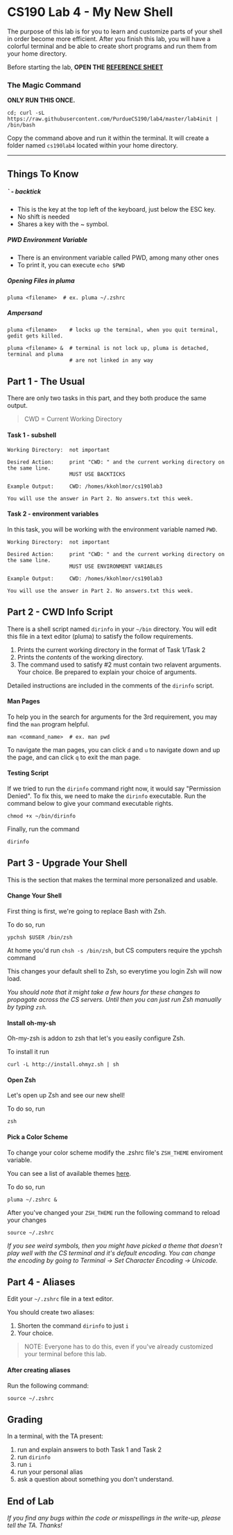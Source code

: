 # CS190 Lab 4 - My New Shell #

The purpose of this lab is for you to learn and customize parts of your shell in order become more efficient. After you finish this lab, you will have a colorful terminal and be able to create short programs and run them from your home directory.

Before starting the lab, **OPEN THE [REFERENCE SHEET](https://github.com/PurdueCS190/syllabus/blob/master/lecture03-your-environment.md)**

### The Magic Command ###

**ONLY RUN THIS ONCE.**

	cd; curl -sL https://raw.githubusercontent.com/PurdueCS190/lab4/master/lab4init | /bin/bash

Copy the command above and run it within the terminal. It will create a folder named `cs190lab4` located within your home directory. 

----

## Things To Know ##

##### \` - backtick #####

- This is the key at the top left of the keyboard, just below the ESC key. 
- No shift is needed
- Shares a key with the ~ symbol.

##### PWD Environment Variable #####

- There is an environment variable called PWD, among many other ones
- To print it, you can execute `echo $PWD`

##### Opening Files in pluma #####

    pluma <filename>  # ex. pluma ~/.zshrc

##### Ampersand #####

    pluma <filename>    # locks up the terminal, when you quit terminal, gedit gets killed.

    pluma <filename> &  # terminal is not lock up, pluma is detached, terminal and pluma
                        # are not linked in any way

## Part 1 - The Usual ##

There are only two tasks in this part, and they both produce the same output. 

> CWD = Current Working Directory

#### Task 1 - subshell ####

    Working Directory:  not important

    Desired Action:     print "CWD: " and the current working directory on the same line.
                        MUST USE BACKTICKS

    Example Output:     CWD: /homes/kkohlmor/cs190lab3

    You will use the answer in Part 2. No answers.txt this week.

#### Task 2 - environment variables ####

In this task, you will be working with the environment variable named `PWD`. 

    Working Directory:  not important

    Desired Action:     print "CWD: " and the current working directory on the same line.
                        MUST USE ENVIRONMENT VARIABLES

    Example Output:     CWD: /homes/kkohlmor/cs190lab3

    You will use the answer in Part 2. No answers.txt this week.


## Part 2 - CWD Info Script ##

There is a shell script named `dirinfo` in your `~/bin` directory. You will edit this file in a text editor (pluma) to satisfy the follow requirements. 

1. Prints the current working directory in the format of Task 1/Task 2
2. Prints the *contents* of the working directory.
3. The command used to satisfy #2 must contain two relavent arguments. Your choice. Be prepared to explain your choice of arguments.

Detailed instructions are included in the comments of the `dirinfo` script.

#### Man Pages ####

To help you in the search for arguments for the 3rd requirement, you may find the `man` program helpful.

    man <command_name>  # ex. man pwd

To navigate the man pages, you can click `d` and `u` to navigate down and up the page, and can click `q` to exit the man page.

#### Testing Script ####

If we tried to run the `dirinfo` command right now, it would say "Permission Denied". To fix this, we need to make the `dirinfo` executable. Run the command below to give your command executable rights.

    chmod +x ~/bin/dirinfo

Finally, run the command

    dirinfo

## Part 3 - Upgrade Your Shell ##

This is the section that makes the terminal more personalized and usable.

#### Change Your Shell ####

First thing is first, we're going to replace Bash with Zsh.

To do so, run

    ypchsh $USER /bin/zsh 

At home you'd run `chsh -s /bin/zsh`, but CS computers require the ypchsh command

This changes your default shell to Zsh, so everytime you login Zsh will now load.

*You should note that it might take a few hours for these changes to propagate across the CS servers. Until then you can just run Zsh manually by typing `zsh`.*

#### Install oh-my-sh ####

Oh-my-zsh is addon to zsh that let's you easily configure Zsh.

To install it run

    curl -L http://install.ohmyz.sh | sh

#### Open Zsh ####

Let's open up Zsh and see our new shell!

To do so, run

    zsh

#### Pick a Color Scheme ####

To change your color scheme modify the .zshrc file's `ZSH_THEME` enviroment variable.

You can see a list of available themes [here](https://github.com/robbyrussell/oh-my-zsh/wiki/themes).

To do so, run

    pluma ~/.zshrc &

After you've changed your `ZSH_THEME` run the following command to reload your changes

    source ~/.zshrc

*If you see weird symbols, then you might have picked a theme that doesn't play well with
the CS terminal and it's default encoding. You can change the encoding by going to
Terminal -> Set Character Encoding -> Unicode.*

## Part 4 - Aliases ##

Edit your `~/.zshrc` file in a text editor.

You should create two aliases:

1. Shorten the command `dirinfo` to just `i`
2. Your choice.

> NOTE: Everyone has to do this, even if you've already customized your terminal before this lab.

#### After creating aliases ####

Run the following command:

    source ~/.zshrc

## Grading ##

In a terminal, with the TA present:

1. run and explain answers to both Task 1 and Task 2
2. run `dirinfo`
3. run `i`
4. run your personal alias
5. ask a question about something you don't understand.


## End of Lab ##


*If you find any bugs within the code or misspellings in the write-up, please tell the TA. Thanks!*
